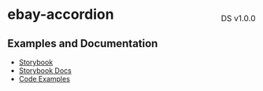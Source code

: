 <h1 style="display: flex; justify-content: space-between; align-items: center;">
    <span>
        ebay-accordion
    </span>
    <span style="font-weight: normal; font-size: medium; margin-bottom: -15px;">
        DS v1.0.0
    </span>
</h1>

## Examples and Documentation

-   [Storybook](https://ebay.github.io/ebayui-core/?path=/story/navigation-disclosure-ebay-accordion)
-   [Storybook Docs](https://ebay.github.io/ebayui-core/?path=/docs/navigation-disclosure-ebay-accordion)
-   [Code Examples](https://github.com/eBay/ebayui-core/tree/master/src/components/ebay-accordion/examples)
